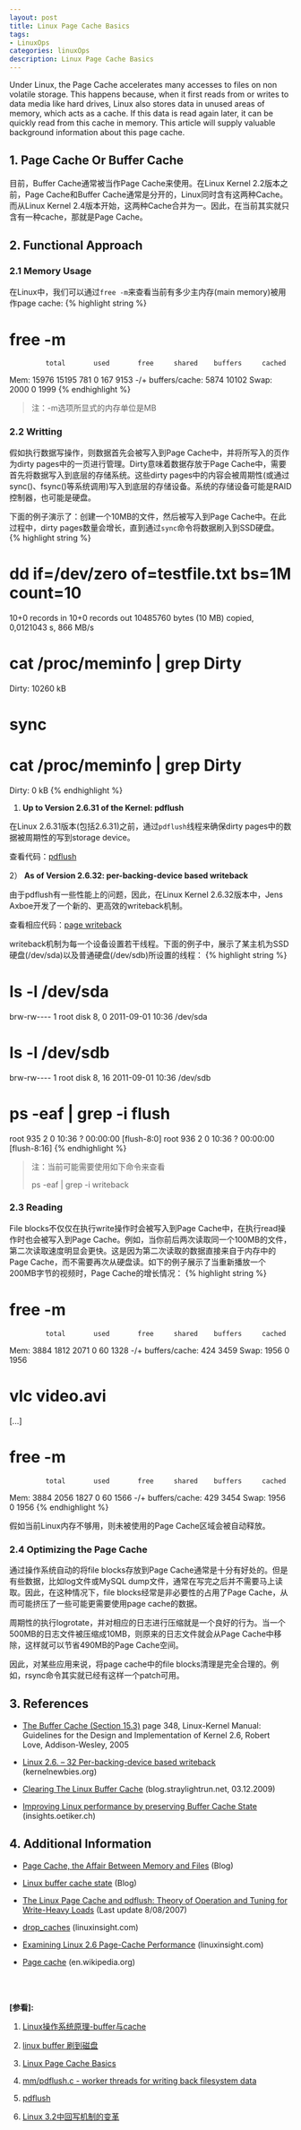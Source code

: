 ```yaml
---
layout: post
title: Linux Page Cache Basics
tags:
- LinuxOps
categories: linuxOps
description: Linux Page Cache Basics
---
```



Under Linux, the Page Cache accelerates many accesses to files on non volatile storage. This happens because, when it first reads from or writes to data media like hard drives, Linux also stores data in unused areas of memory, which acts as a cache. If this data is read again later, it can be quickly read from this cache in memory. This article will supply valuable background information about this page cache.



<!-- more -->

## 1. Page Cache Or Buffer Cache

目前，Buffer Cache通常被当作Page Cache来使用。在Linux Kernel 2.2版本之前，Page Cache和Buffer Cache通常是分开的，Linux同时含有这两种Cache。而从Linux Kernel 2.4版本开始，这两种Cache合并为一。因此，在当前其实就只含有一种cache，那就是Page Cache。

## 2. Functional Approach

### 2.1 Memory Usage
在Linux中，我们可以通过```free -m```来查看当前有多少主内存(main memory)被用作page cache:
{% highlight string %}
#  free -m
             total       used       free     shared    buffers     cached
Mem:         15976      15195        781          0        167       9153
-/+ buffers/cache:       5874      10102
Swap:         2000          0       1999
{% endhighlight %}

>注：-m选项所显式的内存单位是MB


### 2.2 Writting 
假如执行数据写操作，则数据首先会被写入到Page Cache中，并将所写入的页作为dirty pages中的一页进行管理。Dirty意味着数据存放于Page Cache中，需要首先将数据写入到底层的存储系统。这些dirty pages中的内容会被周期性(或通过sync()、fsync()等系统调用)写入到底层的存储设备。系统的存储设备可能是RAID控制器，也可能是硬盘。

下面的例子演示了：创建一个10MB的文件，然后被写入到Page Cache中。在此过程中，dirty pages数量会增长，直到通过```sync```命令将数据刷入到SSD硬盘。
{% highlight string %}
# dd if=/dev/zero of=testfile.txt bs=1M count=10
10+0 records in
10+0 records out
10485760 bytes (10 MB) copied, 0,0121043 s, 866 MB/s

# cat /proc/meminfo | grep Dirty
Dirty:             10260 kB

# sync
# cat /proc/meminfo | grep Dirty
Dirty:                 0 kB
{% endhighlight %}

1) **Up to Version 2.6.31 of the Kernel: pdflush**

在Linux 2.6.31版本(包括2.6.31)之前，通过```pdflush```线程来确保dirty pages中的数据被周期性的写到storage device。

查看代码：[pdflush](https://elixir.bootlin.com/linux/v2.6.31-rc1/source/mm/pdflush.c)

2） **As of Version 2.6.32: per-backing-device based writeback**

由于pdflush有一些性能上的问题，因此，在Linux Kernel 2.6.32版本中，Jens Axboe开发了一个新的、更高效的writeback机制。

查看相应代码：[page writeback](https://elixir.bootlin.com/linux/v5.16-rc3/source/mm/page-writeback.c)

writeback机制为每一个设备设置若干线程。下面的例子中，展示了某主机为SSD硬盘(/dev/sda)以及普通硬盘(/dev/sdb)所设置的线程：
{% highlight string %}
# ls -l /dev/sda
brw-rw---- 1 root disk 8, 0 2011-09-01 10:36 /dev/sda
# ls -l /dev/sdb
brw-rw---- 1 root disk 8, 16 2011-09-01 10:36 /dev/sdb

# ps -eaf | grep -i flush
root       935     2  0 10:36 ?        00:00:00 [flush-8:0]
root       936     2  0 10:36 ?        00:00:00 [flush-8:16]
{% endhighlight %}

>注：当前可能需要使用如下命令来查看
>
> ps -eaf | grep -i writeback


### 2.3 Reading
File blocks不仅仅在执行write操作时会被写入到Page Cache中，在执行read操作时也会被写入到Page Cache。例如，当你前后两次读取同一个100MB的文件，第二次读取速度明显会更快。这是因为第二次读取的数据直接来自于内存中的Page Cache，而不需要再次从硬盘读。如下的例子展示了当重新播放一个200MB字节的视频时，Page Cache的增长情况：
{% highlight string %}
# free -m
             total       used       free     shared    buffers     cached
Mem:          3884       1812       2071          0         60       1328
-/+ buffers/cache:        424       3459
Swap:         1956          0       1956

# vlc video.avi
[...]

# free -m
             total       used       free     shared    buffers     cached
Mem:          3884       2056       1827          0         60       1566
-/+ buffers/cache:        429       3454
Swap:         1956          0       1956
{% endhighlight %}

假如当前Linux内存不够用，则未被使用的Page Cache区域会被自动释放。

### 2.4 Optimizing the Page Cache

通过操作系统自动的将file blocks存放到Page Cache通常是十分有好处的。但是有些数据，比如log文件或MySQL dump文件，通常在写完之后并不需要马上读取。因此，在这种情况下，file blocks经常是非必要性的占用了Page Cache，从而可能挤压了一些可能更需要使用page cache的数据。

周期性的执行logrotate，并对相应的日志进行压缩就是一个良好的行为。当一个500MB的日志文件被压缩成10MB，则原来的日志文件就会从Page Cache中移除，这样就可以节省490MB的Page Cache空间。

因此，对某些应用来说，将page cache中的file blocks清理是完全合理的。例如，rsync命令其实就已经有这样一个patch可用。

## 3. References

* [The Buffer Cache (Section 15.3)](http://books.google.de/books?id=lZpW6xmXrzoC&pg=PA348&dq=linux+buffer+cache+page+cache&cd=1) page 348, Linux-Kernel Manual: Guidelines for the Design and Implementation of Kernel 2.6, Robert Love, Addison-Wesley, 2005

* [Linux 2.6. – 32 Per-backing-device based writeback](http://kernelnewbies.org/Linux_2_6_32#head-72c3f91947738f1ea52f9ed21a89876730418a61) (kernelnewbies.org)
 
* [Clearing The Linux Buffer Cache](http://www.straylightrun.net/2009/12/03/clearing-the-linux-buffer-cache/) (blog.straylightrun.net, 03.12.2009)
 
* [Improving Linux performance by preserving Buffer Cache State](http://insights.oetiker.ch/linux/fadvise.html) (insights.oetiker.ch)


## 4. Additional Information

* [Page Cache, the Affair Between Memory and Files](http://duartes.org/gustavo/blog/post/page-cache-the-affair-between-memory-and-files) (Blog)

* [Linux buffer cache state](http://panoskrt.wordpress.com/2009/10/27/linux-buffer-cache-state/) (Blog)

* [The Linux Page Cache and pdflush: Theory of Operation and Tuning for Write-Heavy Loads](http://www.westnet.com/~gsmith/content/linux-pdflush.htm) (Last update 8/08/2007)

* [drop_caches](http://www.linuxinsight.com/proc_sys_vm_drop_caches.html) (linuxinsight.com)

* [Examining Linux 2.6 Page-Cache Performance](http://www.linuxinsight.com/ols2005_examining_linux_2_6_page_cache_performance.html) (linuxinsight.com)

* [Page cache](http://en.wikipedia.org/wiki/Page_cache) (en.wikipedia.org)

<br />
<br />

**[参看]:**

1. [Linux操作系统原理-buffer与cache](https://is-cloud.blog.csdn.net/article/details/105896326)

2. [linux buffer 刷到磁盘](https://blog.csdn.net/weixin_29475313/article/details/116713846)

3. [Linux Page Cache Basics](https://www.thomas-krenn.com/en/wiki/Linux_Page_Cache_Basics)

4. [mm/pdflush.c - worker threads for writing back filesystem data](http://reqorts.qa.ubuntu.com/reports/ogasawara/gcov-isos/coverage-example/mm/pdflush.c.gcov.html)

5. [pdflush](https://elixir.bootlin.com/linux/v2.6.31-rc1/source/mm/pdflush.c)

6. [Linux 3.2中回写机制的变革](https://www.cnblogs.com/youngerchina/p/5624457.html)
<br />
<br />
<br />



